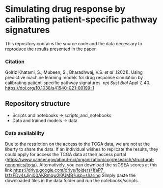 # Simulating drug response by calibrating patient-specific pathway signatures
This repository contains the source code and the data necessary to reproduce the results presented
in the paper.

### Citation

Golriz Khatami, S., Mubeen, S., Bharadhwaj, V.S. <em>et al </em>.(2021). Using predictive machine learning models for drug response simulation by calibrating patient-specific pathway signatures. <em> npj Syst Biol</em> Appl 7, 40. https://doi.org/10.1038/s41540-021-00199-1 

## Repository structure

- Scripts and notebooks -> scripts_and_notebooks 
- Data and trained models -> data

### Data availability
Due to the restriction on the access to the TCGA data, we are not at the liberty to share the data. If an individual
wishes to replicate the results, they could apply for access the TCGA data at their access portal
(https://www.cancer.gov/about-nci/organization/ccg/research/structural-genomics/tcga). Alternatively, you can download
the ssGSEA scores at this link https://drive.google.com/drive/folders/1faP7-IzfzFDv4sJjnl00AKRmqw2l0UMB?usp=sharing
Simply paste the downloaded files in the data folder and run the notebooks/scripts.
